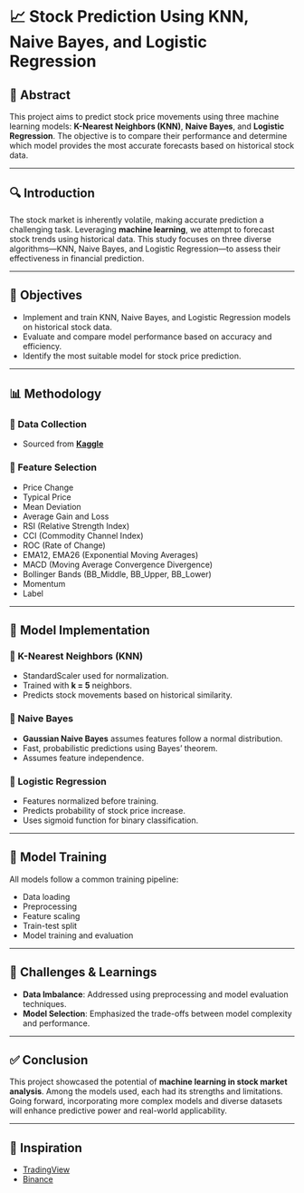 # 📈 Stock Prediction Using KNN, Naive Bayes, and Logistic Regression

## 📄 Abstract
This project aims to predict stock price movements using three machine learning models: **K-Nearest Neighbors (KNN)**, **Naive Bayes**, and **Logistic Regression**. The objective is to compare their performance and determine which model provides the most accurate forecasts based on historical stock data.

---

## 🔍 Introduction
The stock market is inherently volatile, making accurate prediction a challenging task. Leveraging **machine learning**, we attempt to forecast stock trends using historical data. This study focuses on three diverse algorithms—KNN, Naive Bayes, and Logistic Regression—to assess their effectiveness in financial prediction.

---

## 🎯 Objectives
- Implement and train KNN, Naive Bayes, and Logistic Regression models on historical stock data.
- Evaluate and compare model performance based on accuracy and efficiency.
- Identify the most suitable model for stock price prediction.

---

## 📊 Methodology

### 🧾 Data Collection
- Sourced from **[Kaggle](https://www.kaggle.com/)**

### 🧠 Feature Selection
- Price Change  
- Typical Price  
- Mean Deviation  
- Average Gain and Loss  
- RSI (Relative Strength Index)  
- CCI (Commodity Channel Index)  
- ROC (Rate of Change)  
- EMA12, EMA26 (Exponential Moving Averages)  
- MACD (Moving Average Convergence Divergence)  
- Bollinger Bands (BB_Middle, BB_Upper, BB_Lower)  
- Momentum  
- Label  

---

## 🧮 Model Implementation

### 📌 K-Nearest Neighbors (KNN)
- StandardScaler used for normalization.
- Trained with **k = 5** neighbors.
- Predicts stock movements based on historical similarity.

### 📌 Naive Bayes
- **Gaussian Naive Bayes** assumes features follow a normal distribution.
- Fast, probabilistic predictions using Bayes’ theorem.
- Assumes feature independence.

### 📌 Logistic Regression
- Features normalized before training.
- Predicts probability of stock price increase.
- Uses sigmoid function for binary classification.

---

## 🧪 Model Training
All models follow a common training pipeline:
- Data loading
- Preprocessing
- Feature scaling
- Train-test split
- Model training and evaluation

---

## 🧠 Challenges & Learnings
- **Data Imbalance**: Addressed using preprocessing and model evaluation techniques.
- **Model Selection**: Emphasized the trade-offs between model complexity and performance.

---

## ✅ Conclusion
This project showcased the potential of **machine learning in stock market analysis**. Among the models used, each had its strengths and limitations. Going forward, incorporating more complex models and diverse datasets will enhance predictive power and real-world applicability.

---

## 🔗 Inspiration
- [TradingView](https://www.tradingview.com/)
- [Binance](https://www.binance.com/)

